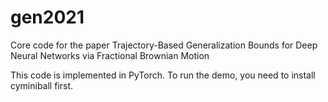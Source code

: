 # gen2021
Core code for the paper Trajectory-Based Generalization Bounds for Deep Neural Networks via Fractional Brownian Motion

This code is implemented in PyTorch.
To run the demo, you need to install cyminiball first.

